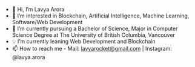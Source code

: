 - 👋 Hi, I’m Lavya Arora
- 👀 I’m interested in Blockchain, Artificial Intelligence, Machine Learning, Software/Web Development
- 🌱 I’m currently pursuing a Bachelor of Science, Major in Computer Science Degree at The University of British Columbia, Vancouver
- 💡 I’m currently leaning Web Development and Blockchain
- 📫 How to reach me - Mail: lavyarocket@gmail.com | Instagram: @lavya.arora
